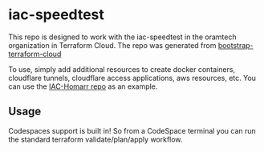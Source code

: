 # iac-speedtest

This repo is designed to work with the iac-speedtest in the oramtech organization in Terraform Cloud. The repo was generated from [bootstrap-terraform-cloud](https://github.com/oramtech/bootstrap-terraform-cloud)

To use, simply add additional resources to create docker containers, cloudflare tunnels, cloudflare access applications, aws resources, etc. You can use the [IAC-Homarr repo](https://github.com/oramtech/iac-homarr) as an example.

## Usage

Codespaces support is built in! So from a CodeSpace terminal you can run the standard terraform validate/plan/apply workflow.